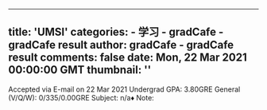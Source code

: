
---
title: 'UMSI'
categories: 
    - 学习
    - gradCafe - gradCafe result
author: gradCafe - gradCafe result
comments: false
date: Mon, 22 Mar 2021 00:00:00 GMT
thumbnail: ''
---

<div>   
Accepted via E-mail on 22 Mar 2021 Undergrad GPA: 3.80GRE General (V/Q/W): 0/335/0.00GRE Subject: n/a♦ Note:  
</div>
            
